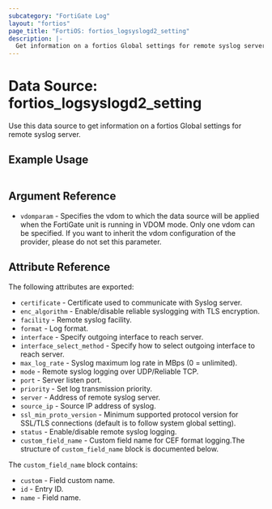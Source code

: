```yaml
---
subcategory: "FortiGate Log"
layout: "fortios"
page_title: "FortiOS: fortios_logsyslogd2_setting"
description: |-
  Get information on a fortios Global settings for remote syslog server.
---
```


# Data Source: fortios_logsyslogd2_setting
Use this data source to get information on a fortios Global settings for remote syslog server.


## Example Usage

```hcl

```

## Argument Reference

* `vdomparam` - Specifies the vdom to which the data source will be applied when the FortiGate unit is running in VDOM mode. Only one vdom can be specified. If you want to inherit the vdom configuration of the provider, please do not set this parameter.

## Attribute Reference

The following attributes are exported:

* `certificate` - Certificate used to communicate with Syslog server.
* `enc_algorithm` - Enable/disable reliable syslogging with TLS encryption.
* `facility` - Remote syslog facility.
* `format` - Log format.
* `interface` - Specify outgoing interface to reach server.
* `interface_select_method` - Specify how to select outgoing interface to reach server.
* `max_log_rate` - Syslog maximum log rate in MBps (0 = unlimited).
* `mode` - Remote syslog logging over UDP/Reliable TCP.
* `port` - Server listen port.
* `priority` - Set log transmission priority.
* `server` - Address of remote syslog server.
* `source_ip` - Source IP address of syslog.
* `ssl_min_proto_version` - Minimum supported protocol version for SSL/TLS connections (default is to follow system global setting).
* `status` - Enable/disable remote syslog logging.
* `custom_field_name` - Custom field name for CEF format logging.The structure of `custom_field_name` block is documented below.

The `custom_field_name` block contains:

* `custom` - Field custom name.
* `id` - Entry ID.
* `name` - Field name.
